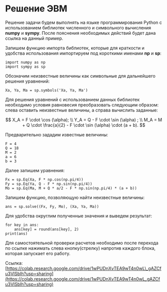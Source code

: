 # Решение ЭВМ

Решение задачи будем выполнять на языке программирования Python с использованием библиотек численного и символьного вычисления  **numpy** и **sympy**. После пояснения необходимых действий будет дана ссылка на данный пример.

Запишем функцию импорта библиотек, которые для краткости и удобства использования импортируем под короткими именами **np** и **sp**:

```text
import numpy as np
import sympy as sp
```

Обозначим неизвестные величины как символьные для дальнейшего решения уравнений:

```text
Xa, Ya, Ma = sp.symbols('Xa, Ya, Ma')
```

Для решения уравнений с использованием данных библиотек необходимо условия равновесия преобразовать следующим образом: слева оставить неизвестные величины, а справа вычислить заданные:

$$
X_A = F \cdot \cos (\alpha); \\
Y_A = Q - F \cdot \sin (\alpha) ; \\
M_A = M + Q \cdot \frac{a}{2} -  F \cdot \sin (\alpha)  \cdot (a + b).
$$

Предварительно зададим известные величины:

```text
F = 4
Q = 18
M = 2
a = 6
b = 3
```

Далее запишем уравнения:

```text
Fx = sp.Eq(Xa, F * np.cos(np.pi/4))
Fy = sp.Eq(Ya, Q - F * np.sin(np.pi/4))
Mo = sp.Eq(Ma, M + Q * a/2 - F * np.sin(np.pi/4) * (a + b))
```

Запишем функцию, позволяющую найти неизвестные величины:

```text
ans = sp.solve((Fx, Fy, Mo), (Xa, Ya, Ma))
```

Для удобства округлим полученные значения и выведем результат:

```text
for key in ans:
    ans[key] = round(ans[key], 2)
print(ans)
```

Для самостоятельной проверки расчетов необходимо после перехода по ссылке нажимать слева кнопку\(стрелку\) напротив каждого блока, которая запускает его работу. 

Ссылка: [https://colab.research.google.com/drive/1wPUDnXvTEA9wT4n0wL\_gAZCfu3VlSbIh?usp=sharing](https://colab.research.google.com/drive/1wPUDnXvTEA9wT4n0wL_gAZCfu3VlSbIh?usp=sharing)

